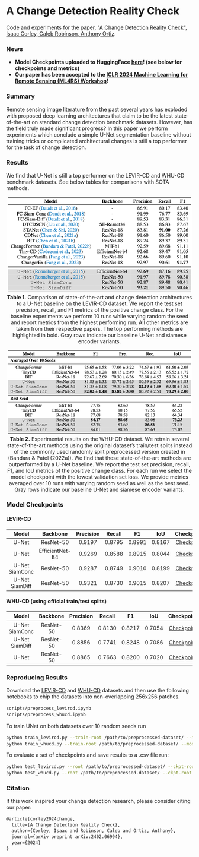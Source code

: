 # A Change Detection Reality Check

Code and experiments for the paper, ["A Change Detection Reality Check", Isaac Corley, Caleb Robinson, Anthony Ortiz](https://arxiv.org/abs/2402.06994).

### News

- **Model Checkpoints uploaded to HuggingFace [here](https://huggingface.co/isaaccorley/a-change-detection-reality-check)! (see below for checkpoints and metrics)**
- **Our paper has been accepted to the [ICLR 2024 Machine Learning for Remote Sensing (ML4RS) Workshop](https://ml-for-rs.github.io/iclr2024/)!**

### Summary

Remote sensing image literature from the past several years has exploded with proposed deep learning architectures that claim to be the latest state-of-the-art on standard change detection benchmark datasets. However, has the field truly made significant progress? In this paper we perform experiments which conclude a simple U-Net segmentation baseline without training tricks or complicated architectural changes is still a top performer for the task of change detection.

### Results

We find that U-Net is still a top performer on the LEVIR-CD and WHU-CD benchmark datasets. See below tables for comparisons with SOTA methods.

<p align="center">
    <img src="./assets/levircd-results.png" width="500"/><br/>
    <b>Table 1.</b> Comparison of state-of-the-art and change detection architectures to a U-Net baseline on the LEVIR-CD dataset. We report the test set precision, recall, and F1 metrics of the positive change class. For the baseline experiments we perform 10 runs while varying random the seed and report metrics from the highest performing run. All other metrics are taken from their respective papers. The top performing methods are highlighted in bold. Gray rows indicate our baseline U-Net and siamese encoder variants.
</p>

<p align="center">
    <img src="./assets/whucd-results.png" width="500"/><br/>
    <b>Table 2.</b> Experimental results on the WHU-CD dataset. We retrain several state-of-the-art methods using the original dataset’s train/test splits instead of the commonly used randomly split preprocessed version created in (Bandara & Patel (2022a)). We find that these state-of-the-art methods are outperformed by a U-Net baseline. We report the test set precision, recall, F1, and IoU metrics of the positive change class. For each run we select the model checkpoint with the lowest validation set loss. We provide metrics averaged over 10 runs with varying random seed as well as the best seed. Gray rows indicate our baseline U-Net and siamese encoder variants.
</p>

### Model Checkpoints

#### LEVIR-CD

|    **Model**   	| **Backbone** 	| **Precision** 	| **Recall** 	| **F1** 	| **IoU** 	| **Checkpoint** 	|
|:--------------:	|:---------------:	|:---------:	|:------:	|:------:	|:------:	|:----------:	|
|      U-Net     	|    ResNet-50    	|   0.9197  	| 0.8795 	| 0.8991 	| 0.8167 	| [Checkpoint](https://huggingface.co/isaaccorley/a-change-detection-reality-check/resolve/main/levir-cd/unet_resnet50.ckpt) 	|
|      U-Net     	| EfficientNet-B4 	|   0.9269  	| 0.8588 	| 0.8915 	| 0.8044 	| [Checkpoint](https://huggingface.co/isaaccorley/a-change-detection-reality-check/resolve/main/levir-cd/unet_efficientnetb4.ckpt) 	|
| U-Net SiamConc 	|    ResNet-50    	|   0.9287  	| 0.8749 	| 0.9010 	| 0.8199 	| [Checkpoint](https://huggingface.co/isaaccorley/a-change-detection-reality-check/resolve/main/levir-cd/unet_siamconc_resnet50.ckpt) 	|
| U-Net SiamDiff 	|    ResNet-50    	|   0.9321  	| 0.8730 	| 0.9015 	| 0.8207 	| [Checkpoint](https://huggingface.co/isaaccorley/a-change-detection-reality-check/resolve/main/levir-cd/unet_siamdiff_resnet50.ckpt) 	|

#### WHU-CD (using official train/test splits)

|    **Model**   	| **Backbone** 	| **Precision** 	| **Recall** 	| **F1** 	| **IoU** 	| **Checkpoint** 	|
|:--------------:	|:---------:	|:---------:	|:------:	|:------:	|:------:	|:----------:	|
| U-Net SiamConc 	| ResNet-50 	|    0.8369 	| 0.8130 	| 0.8217 	| 0.7054 	| [Checkpoint](https://huggingface.co/isaaccorley/a-change-detection-reality-check/resolve/main/whu-cd/unet_siamconc_resnet50.ckpt) 	|
| U-Net SiamDiff 	| ResNet-50 	|    0.8856 	| 0.7741 	| 0.8248 	| 0.7086 	| [Checkpoint](https://huggingface.co/isaaccorley/a-change-detection-reality-check/resolve/main/whu-cd/unet_siamdiff_resnet50.ckpt) 	|
|      U-Net     	| ResNet-50 	|    0.8865 	| 0.7663 	| 0.8200 	| 0.7020 	| [Checkpoint](https://huggingface.co/isaaccorley/a-change-detection-reality-check/resolve/main/whu-cd/unet_resnet50.ckpt) 	|

### Reproducing Results

Download the [LEVIR-CD](https://chenhao.in/LEVIR/) and [WHU-CD](http://gpcv.whu.edu.cn/data/building_dataset.html) datasets and then use the following notebooks to chip the datasets into non-overlapping 256x256 patches.

```bash
scripts/preprocess_levircd.ipynb
scripts/preprocess_whucd.ipynb
```

To train UNet on both datasets over 10 random seeds run

```bash
python train_levircd.py --train-root /path/to/preprocessed-dataset/ --model unet --backbone resnet50 --num_seeds 10
python train_whucd.py --train-root /path/to/preprocessed-dataset/ --model unet --backbone resnet50 --num_seeds 10
```

To evaluate a set of checkpoints and save results to a .csv file run:

```bash
python test_levircd.py --root /path/to/preprocessed-dataset/ --ckpt-root lightning_logs/ --output-filename metrics.csv
python test_whucd.py --root /path/to/preprocessed-dataset/ --ckpt-root lightning_logs/ --output-filename metrics.csv
```

### Citation

If this work inspired your change detection research, please consider citing our paper:

```
@article{corley2024change,
  title={A Change Detection Reality Check},
  author={Corley, Isaac and Robinson, Caleb and Ortiz, Anthony},
  journal={arXiv preprint arXiv:2402.06994},
  year={2024}
}
```
